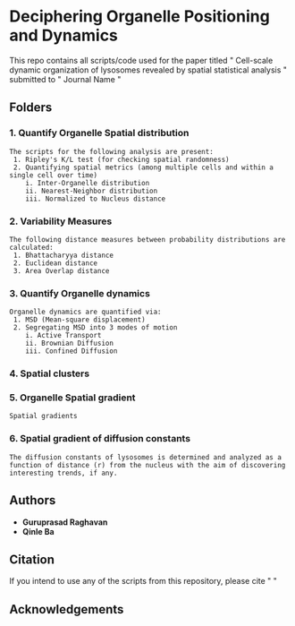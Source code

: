 # Deciphering Organelle Positioning and Dynamics
This repo contains all scripts/code used for the paper titled " Cell-scale dynamic organization of lysosomes revealed by spatial statistical analysis " submitted to " Journal Name "

## Folders
### 1. Quantify Organelle Spatial distribution 
```
The scripts for the following analysis are present:
 1. Ripley's K/L test (for checking spatial randomness)
 2. Quantifying spatial metrics (among multiple cells and within a single cell over time)
	i. Inter-Organelle distribution
	ii. Nearest-Neighbor distribution
	iii. Normalized to Nucleus distance
```
### 2. Variability Measures
```
The following distance measures between probability distributions are calculated:
 1. Bhattacharyya distance
 2. Euclidean distance
 3. Area Overlap distance
```
### 3. Quantify Organelle dynamics
```
Organelle dynamics are quantified via:
 1. MSD (Mean-square displacement)
 2. Segregating MSD into 3 modes of motion
	i. Active Transport
	ii. Brownian Diffusion
	iii. Confined Diffusion
```
### 4. Spatial clusters 
### 5. Organelle Spatial gradient
```
Spatial gradients 
```

### 6. Spatial gradient of diffusion constants
```
The diffusion constants of lysosomes is determined and analyzed as a function of distance (r) from the nucleus with the aim of discovering interesting trends, if any.
```

## Authors
* **Guruprasad Raghavan** 
* **Qinle Ba**

## Citation
If you intend to use any of the scripts from this repository, please cite " "

## Acknowledgements



